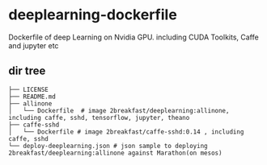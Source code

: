 # deeplearning-dockerfile

Dockerfile of deep Learning on Nvidia GPU. including CUDA Toolkits, Caffe and jupyter etc

## dir tree

```
├── LICENSE
├── README.md
├── allinone
│   └── Dockerfile  # image 2breakfast/deeplearning:allinone, including caffe, sshd, tensorflow, jupyter, theano
├── caffe-sshd
│   └── Dockerfile # image 2breakfast/caffe-sshd:0.14 , including caffe, sshd
└── deploy-deeplearning.json # json sample to deploying 2breakfast/deeplearning:allinone against Marathon(on mesos)
```
